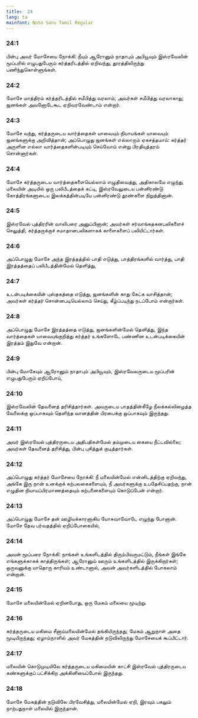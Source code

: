 ```yaml
---
title:  24
lang: ta
mainfont: Noto Sans Tamil Regular
---
```


###  24:1

பின்பு அவர் மோசேயை நோக்கி: நீயும் ஆரோனும் நாதாபும் அபியூவும் இஸ்ரவேலின் மூப்பரில் எழுபதுபேரும் கர்த்தரிடத்தில் ஏறிவந்து, தூரத்திலிருந்து பணிந்துகொள்ளுங்கள்.

###  24:2

மோசே மாத்திரம் கர்த்தரிடத்தில் சமீபித்து வரலாம்; அவர்கள் சமீபித்து வரலாகாது; ஜனங்கள் அவனோடேகூட ஏறிவரவேண்டாம் என்றார்.

###  24:3

மோசே வந்து, கர்த்தருடைய வார்த்தைகள் யாவையும் நியாயங்கள் யாவையும் ஜனங்களுக்கு அறிவித்தான்; அப்பொழுது ஜனங்கள் எல்லாரும் ஏகசத்தமாய்: கர்த்தர் அருளின எல்லா வார்த்தைகளின்படியும் செய்வோம் என்று பிரதியுத்தரம் சொன்னார்கள்.

###  24:4

மோசே கர்த்தருடைய வார்த்தைகளையெல்லாம் எழுதிவைத்து, அதிகாலமே எழுந்து, மலையின் அடியில் ஒரு பலிபீடத்தைக் கட்டி, இஸ்ரவேலுடைய பன்னிரண்டு கோத்திரங்களுடைய இலக்கத்தின்படியே பன்னிரண்டு தூண்களை நிறுத்தினான்.

###  24:5

இஸ்ரவேல் புத்திரரின் வாலிபரை அனுப்பினான்; அவர்கள் சர்வாங்கதகனபலிகளைச் செலுத்தி, கர்த்தருக்குச் சமாதானபலிகளாகக் காளைகளைப் பலியிட்டார்கள்.

###  24:6

அப்பொழுது மோசே அந்த இரத்தத்தில் பாதி எடுத்து, பாத்திரங்களில் வார்த்து, பாதி இரத்தத்தைப் பலிபீடத்தின்மேல் தெளித்து,

###  24:7

உடன்படிக்கையின் புஸ்தகத்தை எடுத்து, ஜனங்களின் காது கேட்க வாசித்தான்; அவர்கள் கர்த்தர் சொன்னபடியெல்லாம் செய்து, கீழ்ப்படிந்து நடப்போம் என்றார்கள்.

###  24:8

அப்பொழுது மோசே இரத்தத்தை எடுத்து, ஜனங்களின்மேல் தெளித்து, இந்த வார்த்தைகள் யாவையுங்குறித்து கர்த்தர் உங்களோடே பண்ணின உடன்படிக்கையின் இரத்தம் இதுவே என்றான்.

###  24:9

பின்பு மோசேயும் ஆரோனும் நாதாபும் அபியூவும், இஸ்ரவேலருடைய மூப்பரின் எழுபதுபேரும் ஏறிப்போய்,

###  24:10

இஸ்ரவேலின் தேவனைத் தரிசித்தார்கள். அவருடைய பாதத்தின்கீழே நீலக்கல்லிழைத்த வேலைக்கு ஒப்பாகவும் தெளிந்த வானத்தின் பிரபைக்கு ஒப்பாகவும் இருந்தது.

###  24:11

அவர் இஸ்ரவேல் புத்திரருடைய அதிபதிகள்மேல் தம்முடைய கையை நீட்டவில்லை; அவர்கள் தேவனைத் தரிசித்து, பின்பு புசித்துக் குடித்தார்கள்.

###  24:12

அப்பொழுது கர்த்தர் மோசேயை நோக்கி: நீ மலையின்மேல் என்னிடத்திற்கு ஏறிவந்து, அங்கே இரு நான் உனக்குக் கற்பலகைகளையும், நீ அவர்களுக்கு உபதேசிப்பதற்கு, நான் எழுதின நியாயப்பிரமாணத்தையும் கற்பனைகளையும் கொடுப்பேன் என்றார்.

###  24:13

அப்பொழுது மோசே தன் ஊழியக்காரனாகிய யோசுவாவோடே எழுந்து போனான். மோசே தேவ பர்வதத்தில் ஏறிப்போகையில்,

###  24:14

அவன் மூப்பரை நோக்கி: நாங்கள் உங்களிடத்தில் திரும்பிவருமட்டும், நீங்கள் இங்கே எங்களுக்காகக் காத்திருங்கள்; ஆரோனும் ஊரும் உங்களிடத்தில் இருக்கிறார்கள்; ஒருவனுக்கு யாதொரு காரியம் உண்டானால், அவன் அவர்களிடத்தில் போகலாம் என்றான்.

###  24:15

மோசே மலையின்மேல் ஏறினபோது, ஒரு மேகம் மலையை மூடிற்று.

###  24:16

கர்த்தருடைய மகிமை சீனாய்மலையின்மேல் தங்கியிருந்தது; மேகம் ஆறுநாள் அதை மூடியிருந்தது; ஏழாம்நாளில் அவர் மேகத்தின் நடுவிலிருந்து மோசேயைக் கூப்பிட்டார்.

###  24:17

மலையின் கொடுமுடியிலே கர்த்தருடைய மகிமையின் காட்சி இஸ்ரவேல் புத்திரருடைய கண்களுக்குப் பட்சிக்கிற அக்கினியைப்போல் இருந்தது.

###  24:18

மோசே மேகத்தின் நடுவிலே பிரவேசித்து, மலையின்மேல் ஏறி, இரவும் பகலும் நாற்பதுநாள் மலையில் இருந்தான்.

